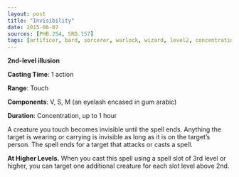```yaml
---
layout: post
title: "Invisibility"
date: 2015-06-07
sources: [PHB.254, SRD.157]
tags: [artificer, bard, sorcerer, warlock, wizard, level2, concentration, illusion]
---
```


**2nd-level illusion**

**Casting Time**: 1 action

**Range**: Touch

**Components**: V, S, M (an eyelash encased in gum arabic)

**Duration**: Concentration, up to 1 hour

A creature you touch becomes invisible until the spell ends. Anything the target is wearing or carrying is invisible as long as it is on the target’s person. The spell ends for a target that attacks or casts a spell.

**At Higher Levels.** When you cast this spell using a spell slot of 3rd level or higher, you can target one additional creature for each slot level above 2nd.
